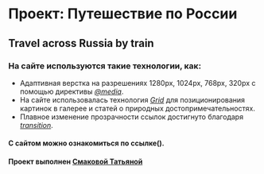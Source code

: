# Проект: Путешествие по России
## Travel across Russia by train

### На сайте используются такие технологии, как:
* Адаптивная верстка на разрешениях 1280px, 1024px, 768px, 320px с помощью директивы [*@media*](https://developer.mozilla.org/ru/docs/Web/CSS/@media).
* На сайте использовалась технология [*Grid*](https://developer.mozilla.org/ru/docs/Web/CSS/CSS_Grid_Layout/Basic_Concepts_of_Grid_Layout) для позиционирования картинок в галерее и статей о природных достопримечательностях.
* Плавное изменение прозрачности ссылок достигнуто благодаря [*transition*](https://developer.mozilla.org/ru/docs/Web/CSS/transition).

#### С сайтом можно ознакомиться по ссылке().
#### Проект выполнен [**Смаковой Татьяной**](https://vk.com/id221691656)
